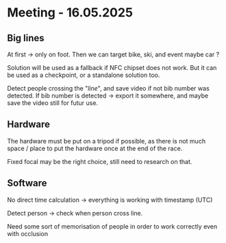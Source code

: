 # Meeting - 16.05.2025

## Big lines

At first -> only on foot. Then we can target bike, ski, and event maybe car ?

Solution will be used as a fallback if NFC chipset does not work. But it can be used as a checkpoint, or a standalone solution too.

Detect people crossing the "*line*", and save video if not bib number was detected. If bib number is detected -> export it somewhere, and maybe save the video still for futur use.



## Hardware

The hardware must be put on a tripod if possible, as there is not much space / place to put the hardware once at the end of the race.

Fixed focal may be the right choice, still need to research on that.

## Software

No direct time calculation -> everything is working with timestamp (UTC)

Detect person -> check when person cross line.

Need some sort of memorisation of people in order to work correctly even with occlusion
